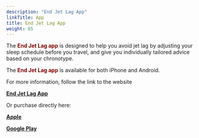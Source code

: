```yaml
---
description: "End Jet Lag App"
linkTitle: App
title: End Jet Lag App
weight: 85
---
```


The <span style="color:maroon">**End Jet Lag app**</span> is designed to help you avoid jet lag by adjusting your sleep schedule before you travel, and give you individually tailored advice based on your chronotype.

The <span style="color:maroon">**End Jet Lag app**</span> is available for both iPhone and Android.

For more information, follow the link to the website

[**End Jet Lag App**](https://jetlagguy.app/)

Or purchase directly here:

[**Apple**](https://apps.apple.com/us/app/end-jet-lag/id6475277142)

[**Google Play**](https://play.google.com/store/apps/details?id=au.com.jetlagguy.jetlag_guyde)




